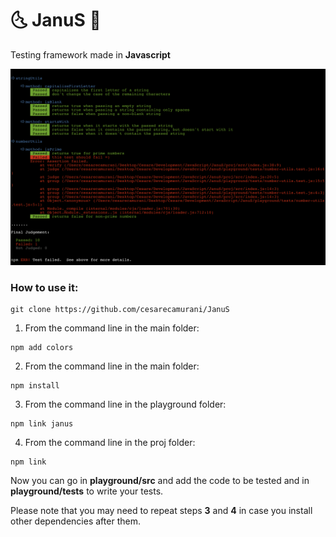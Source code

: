 # 🌜 JanuS  🌛

Testing framework made in <b>Javascript</b>

![Alt text](/janusTest.png?raw=true "janusTest")

### How to use it:

```
git clone https://github.com/cesarecamurani/JanuS
```
1. From the command line in the main folder:
```
npm add colors
```
2. From the command line in the main folder:
```
npm install
```
3. From the command line in the playground folder:
```
npm link janus
```
4. From the command line in the proj folder:
```
npm link
```

Now you can go in <b>playground/src</b> and add the code to be tested and in <b>playground/tests</b> to write your tests.
 
Please note that you may need to repeat steps <b>3</b> and <b>4</b> in case you install other dependencies after them.
